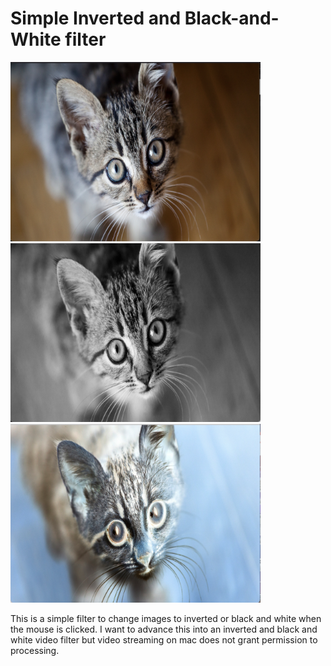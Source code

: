 # Simple Inverted and Black-and-White filter

<img src="original.png" width="400">
<img src="blackWhite.png" width="400">
<img src="inverted.png" width="400">

This is a simple filter to change images to inverted or black and white when the mouse is clicked. I want to advance this 
into an inverted and black and white video filter but video streaming on mac does not grant permission to processing.

